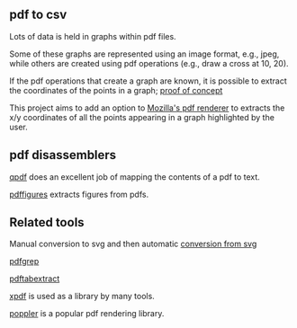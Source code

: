 ## pdf to csv

Lots of data is held in graphs within pdf files.

Some of these graphs are represented using an image format, e.g., jpeg,
while others are created using pdf operations (e.g., draw a cross at 10, 20).

If the pdf operations that create a graph are known, it is possible
to extract the coordinates of the points in a graph; [proof of concept](http://shape-of-code.coding-guidelines.com/2013/12/19/converting-graphs-in-pdf-files-to-csv-format/)

This project aims to add an option to [Mozilla's pdf renderer](https://mozilla.github.io/pdf.js/) to extracts the x/y coordinates of all the points appearing in a graph highlighted by the user.

## pdf disassemblers

[qpdf](https://github.com/qpdf/qpdf) does an excellent job of mapping the contents of a pdf to text.

[pdffigures](https://github.com/allenai/pdffigures) extracts figures from pdfs.

## Related tools

Manual conversion to svg and then automatic [conversion from svg](https://arxiv.org/html/1709.02261)

[pdfgrep](https://pdfgrep.org/)

[pdftabextract](https://github.com/WZBSocialScienceCenter/pdftabextract)

[xpdf](https://www.xpdfreader.com/) is used as a library by many tools.

[poppler](https://poppler.freedesktop.org/) is a popular pdf rendering library.

